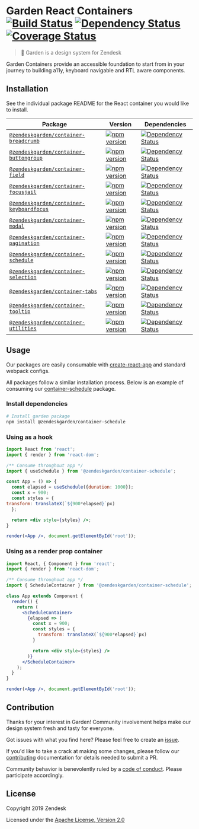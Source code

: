 # Garden React Containers [![Build Status](https://img.shields.io/travis/com/zendeskgarden/react-containers/master.svg?style=flat-square)](https://travis-ci.com/zendeskgarden/react-containers) [![Dependency Status](https://img.shields.io/david/dev/zendeskgarden/react-containers.svg?style=flat-square)](https://david-dm.org/zendeskgarden/react-containers?type=dev) [![Coverage Status](https://img.shields.io/coveralls/github/zendeskgarden/react-containers/master.svg?style=flat-square)](https://coveralls.io/github/zendeskgarden/react-containers) <!-- markdownlint-disable -->

<!-- markdownlint-enable -->

> :seedling: Garden is a design system for Zendesk

Garden Containers provide an accessible foundation to start from in your journey to building a11y,
keyboard navigable and RTL aware components.

## Installation

See the individual package README for the React container you would like
to install.

| Package                                                            | Version                                                             | Dependencies                                                                           |
| ------------------------------------------------------------------ | ------------------------------------------------------------------- | -------------------------------------------------------------------------------------- |
| [`@zendeskgarden/container-breadcrumb`](packages/breadcrumb)       | [![npm version][breadcrumb npm version]][breadcrumb npm link]       | [![Dependency Status][breadcrumb dependency status]][breadcrumb dependency link]       |
| [`@zendeskgarden/container-buttongroup`](packages/buttongroup)     | [![npm version][buttongroup npm version]][buttongroup npm link]     | [![Dependency Status][buttongroup dependency status]][buttongroup dependency link]     |
| [`@zendeskgarden/container-field`](packages/field)                 | [![npm version][field npm version]][field npm link]                 | [![Dependency Status][field dependency status]][field dependency link]                 |
| [`@zendeskgarden/container-focusjail`](packages/focusjail)         | [![npm version][focusjail npm version]][focusjail npm link]         | [![Dependency Status][focusjail dependency status]][focusjail dependency link]         |
| [`@zendeskgarden/container-keyboardfocus`](packages/keyboardfocus) | [![npm version][keyboardfocus npm version]][keyboardfocus npm link] | [![Dependency Status][keyboardfocus dependency status]][keyboardfocus dependency link] |
| [`@zendeskgarden/container-modal`](packages/modal)                 | [![npm version][modal npm version]][modal npm link]                 | [![Dependency Status][modal dependency status]][modal dependency link]                 |
| [`@zendeskgarden/container-pagination`](packages/pagination)       | [![npm version][pagination npm version]][pagination npm link]       | [![Dependency Status][pagination dependency status]][pagination dependency link]       |
| [`@zendeskgarden/container-schedule`](packages/schedule)           | [![npm version][schedule npm version]][schedule npm link]           | [![Dependency Status][schedule dependency status]][schedule dependency link]           |
| [`@zendeskgarden/container-selection`](packages/selection)         | [![npm version][selection npm version]][selection npm link]         | [![Dependency Status][selection dependency status]][selection dependency link]         |
| [`@zendeskgarden/container-tabs`](packages/tabs)                   | [![npm version][tabs npm version]][tabs npm link]                   | [![Dependency Status][tabs dependency status]][tabs dependency link]                   |
| [`@zendeskgarden/container-tooltip`](packages/tooltip)             | [![npm version][tooltip npm version]][tooltip npm link]             | [![Dependency Status][tooltip dependency status]][tooltip dependency link]             |
| [`@zendeskgarden/container-utilities`](packages/utilities)         | [![npm version][utilities npm version]][utilities npm link]         | [![Dependency Status][utilities dependency status]][utilities dependency link]         |

[breadcrumb npm version]: https://img.shields.io/npm/v/@zendeskgarden/container-breadcrumb.svg?style=flat-square
[breadcrumb npm link]: https://www.npmjs.com/package/@zendeskgarden/container-breadcrumb
[breadcrumb dependency status]: https://img.shields.io/david/zendeskgarden/react-containers.svg?path=packages/breadcrumb&style=flat-square
[breadcrumb dependency link]: https://david-dm.org/zendeskgarden/react-containers?path=packages/breadcrumb
[buttongroup npm version]: https://img.shields.io/npm/v/@zendeskgarden/container-buttongroup.svg?style=flat-square
[buttongroup npm link]: https://www.npmjs.com/package/@zendeskgarden/container-buttongroup
[buttongroup dependency status]: https://img.shields.io/david/zendeskgarden/react-containers.svg?path=packages/buttongroup&style=flat-square
[buttongroup dependency link]: https://david-dm.org/zendeskgarden/react-containers?path=packages/buttongroup
[field npm version]: https://img.shields.io/npm/v/@zendeskgarden/container-field.svg?style=flat-square
[field npm link]: https://www.npmjs.com/package/@zendeskgarden/container-field
[field dependency status]: https://img.shields.io/david/zendeskgarden/react-containers.svg?path=packages/field&style=flat-square
[field dependency link]: https://david-dm.org/zendeskgarden/react-containers?path=packages/field
[focusjail npm version]: https://img.shields.io/npm/v/@zendeskgarden/container-focusjail.svg?style=flat-square
[focusjail npm link]: https://www.npmjs.com/package/@zendeskgarden/container-focusjail
[focusjail dependency status]: https://img.shields.io/david/zendeskgarden/react-containers.svg?path=packages/focusjail&style=flat-square
[focusjail dependency link]: https://david-dm.org/zendeskgarden/react-containers?path=packages/focusjail
[keyboardfocus npm version]: https://img.shields.io/npm/v/@zendeskgarden/container-keyboardfocus.svg?style=flat-square
[keyboardfocus npm link]: https://www.npmjs.com/package/@zendeskgarden/container-keyboardfocus
[keyboardfocus dependency status]: https://img.shields.io/david/zendeskgarden/react-containers.svg?path=packages/keyboardfocus&style=flat-square
[keyboardfocus dependency link]: https://david-dm.org/zendeskgarden/react-containers?path=packages/keyboardfocus
[modal npm version]: https://img.shields.io/npm/v/@zendeskgarden/container-modal.svg?style=flat-square
[modal npm link]: https://www.npmjs.com/package/@zendeskgarden/container-modal
[modal dependency status]: https://img.shields.io/david/zendeskgarden/react-containers.svg?path=packages/modal&style=flat-square
[modal dependency link]: https://david-dm.org/zendeskgarden/react-containers?path=packages/modal
[pagination npm version]: https://img.shields.io/npm/v/@zendeskgarden/container-pagination.svg?style=flat-square
[pagination npm link]: https://www.npmjs.com/package/@zendeskgarden/container-pagination
[pagination dependency status]: https://img.shields.io/david/zendeskgarden/react-containers.svg?path=packages/pagination&style=flat-square
[pagination dependency link]: https://david-dm.org/zendeskgarden/react-containers?path=packages/pagination
[schedule npm version]: https://img.shields.io/npm/v/@zendeskgarden/container-schedule.svg?style=flat-square
[schedule npm link]: https://www.npmjs.com/package/@zendeskgarden/container-schedule
[schedule dependency status]: https://img.shields.io/david/zendeskgarden/react-containers.svg?path=packages/schedule&style=flat-square
[schedule dependency link]: https://david-dm.org/zendeskgarden/react-containers?path=packages/schedule
[selection npm version]: https://img.shields.io/npm/v/@zendeskgarden/container-selection.svg?style=flat-square
[selection npm link]: https://www.npmjs.com/package/@zendeskgarden/container-selection
[selection dependency status]: https://img.shields.io/david/zendeskgarden/react-containers.svg?path=packages/selection&style=flat-square
[selection dependency link]: https://david-dm.org/zendeskgarden/react-containers?path=packages/selection
[tabs npm version]: https://img.shields.io/npm/v/@zendeskgarden/container-tabs.svg?style=flat-square
[tabs npm link]: https://www.npmjs.com/package/@zendeskgarden/container-tabs
[tabs dependency status]: https://img.shields.io/david/zendeskgarden/react-containers.svg?path=packages/tabs&style=flat-square
[tabs dependency link]: https://david-dm.org/zendeskgarden/react-containers?path=packages/tabs
[tooltip npm version]: https://img.shields.io/npm/v/@zendeskgarden/container-tooltip.svg?style=flat-square
[tooltip npm link]: https://www.npmjs.com/package/@zendeskgarden/container-tooltip
[tooltip dependency status]: https://img.shields.io/david/zendeskgarden/react-containers.svg?path=packages/tooltip&style=flat-square
[tooltip dependency link]: https://david-dm.org/zendeskgarden/react-containers?path=packages/tooltip
[utilities npm version]: https://img.shields.io/npm/v/@zendeskgarden/container-utilities.svg?style=flat-square
[utilities npm link]: https://www.npmjs.com/package/@zendeskgarden/container-utilities
[utilities dependency status]: https://img.shields.io/david/zendeskgarden/react-containers.svg?path=packages/utilities&style=flat-square
[utilities dependency link]: https://david-dm.org/zendeskgarden/react-containers?path=packages/utilities

## Usage

Our packages are easily consumable with [create-react-app](https://github.com/facebook/create-react-app)
and standard webpack configs.

All packages follow a similar installation process. Below is an example of
consuming our [container-schedule](https://www.npmjs.com/package/@zendeskgarden/container-schedule)
package.

### Install dependencies

```sh
# Install garden package
npm install @zendeskgarden/container-schedule
```

### Using as a hook

```jsx
import React from 'react';
import { render } from 'react-dom';

/** Consume throughout app */
import { useSchedule } from '@zendeskgarden/container-schedule';

const App = () => {
  const elapsed = useSchedule({duration: 1000});
  const x = 900;
  const styles = {
transform: translateX(`${900*elapsed}`px)
  };

  return <div style={styles} />;
}

render(<App />, document.getElementById('root'));
```

### Using as a render prop container

```jsx
import React, { Component } from 'react';
import { render } from 'react-dom';

/** Consume throughout app */
import { ScheduleContainer } from '@zendeskgarden/container-schedule';

class App extends Component {
  render() {
    return (
      <ScheduleContainer>
        {elapsed => (
          const x = 900;
          const styles = {
            transform: translateX(`${900*elapsed}`px)
          }

          return <div style={styles} />
        )}
      </ScheduleContainer>
    );
  }
}

render(<App />, document.getElementById('root'));
```

## Contribution

Thanks for your interest in Garden! Community involvement helps make our
design system fresh and tasty for everyone.

Got issues with what you find here? Please feel free to create an
[issue](https://github.com/zendeskgarden/react-containers/issues/new).

If you'd like to take a crack at making some changes, please follow our
[contributing](.github/CONTRIBUTING.md) documentation for details
needed to submit a PR.

Community behavior is benevolently ruled by a [code of
conduct](.github/CODE_OF_CONDUCT.md). Please participate accordingly.

## License

Copyright 2019 Zendesk

Licensed under the [Apache License, Version 2.0](LICENSE.md)
